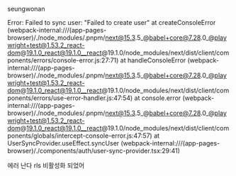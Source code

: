 seungwonan

Error: Failed to sync user: "Failed to create user"
    at createConsoleError (webpack-internal:///(app-pages-browser)/./node_modules/.pnpm/next@15.3.5_@babel+core@7.28.0_@playwright+test@1.53.2_react-dom@19.1.0_react@19.1.0__react@19.1.0/node_modules/next/dist/client/components/errors/console-error.js:27:71)
    at handleConsoleError (webpack-internal:///(app-pages-browser)/./node_modules/.pnpm/next@15.3.5_@babel+core@7.28.0_@playwright+test@1.53.2_react-dom@19.1.0_react@19.1.0__react@19.1.0/node_modules/next/dist/client/components/errors/use-error-handler.js:47:54)
    at console.error (webpack-internal:///(app-pages-browser)/./node_modules/.pnpm/next@15.3.5_@babel+core@7.28.0_@playwright+test@1.53.2_react-dom@19.1.0_react@19.1.0__react@19.1.0/node_modules/next/dist/client/components/globals/intercept-console-error.js:47:57)
    at UserSyncProvider.useEffect.syncUser (webpack-internal:///(app-pages-browser)/./components/auth/user-sync-provider.tsx:29:41)

에러 난다 rls 비활성화 되었어
